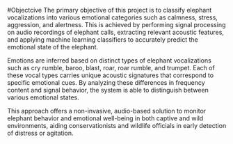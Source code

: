 #Objectcive
The primary objective of this project is to classify elephant vocalizations into various emotional categories such as calmness, stress, aggression, and alertness. This is achieved by performing signal processing on audio recordings of elephant calls, extracting relevant acoustic features, and applying machine learning classifiers to accurately predict the emotional state of the elephant.

Emotions are inferred based on distinct types of elephant vocalizations such as cry rumble, baroo, blast, roar, roar rumble, and trumpet. Each of these vocal types carries unique acoustic signatures that correspond to specific emotional cues. By analyzing these differences in frequency content and signal behavior, the system is able to distinguish between various emotional states.

This approach offers a non-invasive, audio-based solution to monitor elephant behavior and emotional well-being in both captive and wild environments, aiding conservationists and wildlife officials in early detection of distress or agitation.
